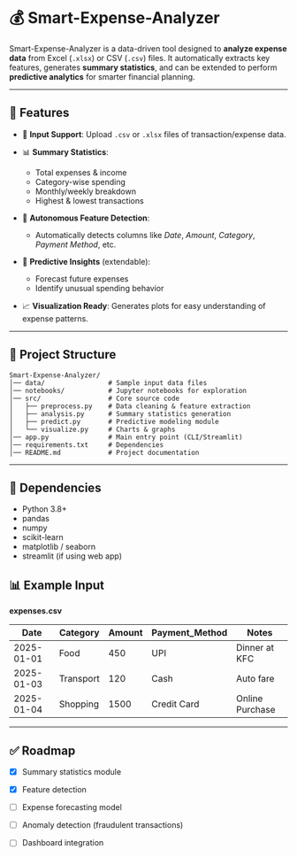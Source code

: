 

# 💰 Smart-Expense-Analyzer

Smart-Expense-Analyzer is a data-driven tool designed to **analyze expense data** from Excel (`.xlsx`) or CSV (`.csv`) files. It automatically extracts key features, generates **summary statistics**, and can be extended to perform **predictive analytics** for smarter financial planning.

---

## 🚀 Features

* 📂 **Input Support**: Upload `.csv` or `.xlsx` files of transaction/expense data.
* 📊 **Summary Statistics**:

  * Total expenses & income
  * Category-wise spending
  * Monthly/weekly breakdown
  * Highest & lowest transactions
* 🧠 **Autonomous Feature Detection**:

  * Automatically detects columns like *Date*, *Amount*, *Category*, *Payment Method*, etc.
* 🔮 **Predictive Insights** (extendable):

  * Forecast future expenses
  * Identify unusual spending behavior
* 📈 **Visualization Ready**: Generates plots for easy understanding of expense patterns.

---

## 📂 Project Structure

```
Smart-Expense-Analyzer/
│── data/                # Sample input data files  
│── notebooks/           # Jupyter notebooks for exploration  
│── src/                 # Core source code  
│   ├── preprocess.py    # Data cleaning & feature extraction  
│   ├── analysis.py      # Summary statistics generation  
│   ├── predict.py       # Predictive modeling module  
│   └── visualize.py     # Charts & graphs  
│── app.py               # Main entry point (CLI/Streamlit)  
│── requirements.txt     # Dependencies  
│── README.md            # Project documentation  
```

---

## 🧩 Dependencies

* Python 3.8+
* pandas
* numpy
* scikit-learn
* matplotlib / seaborn
* streamlit (if using web app)


## 📊 Example Input

**expenses.csv**

| Date       | Category  | Amount | Payment\_Method | Notes           |
| ---------- | --------- | ------ | --------------- | --------------- |
| 2025-01-01 | Food      | 450    | UPI             | Dinner at KFC   |
| 2025-01-03 | Transport | 120    | Cash            | Auto fare       |
| 2025-01-04 | Shopping  | 1500   | Credit Card     | Online Purchase |

---

## ✅ Roadmap

* [x] Summary statistics module
* [x] Feature detection
* [ ] Expense forecasting model
* [ ] Anomaly detection (fraudulent transactions)
* [ ] Dashboard integration


